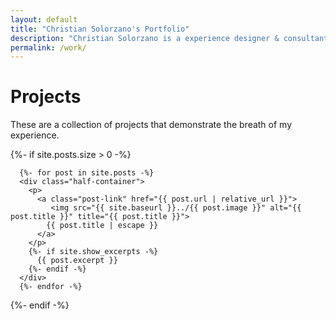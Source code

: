 ```yaml
---
layout: default
title: "Christian Solorzano's Portfolio"
description: "Christian Solorzano is a experience designer & consultant, working in the digital landscape."
permalink: /work/
---
```

<h1 class="full-width start-third">Projects</h1>
<p class="full-width start-third">These are a collection of projects that demonstrate the breath of my experience. </p>

  {%- if site.posts.size > 0 -%}

      {%- for post in site.posts -%}
      <div class="half-container">
        <p>
          <a class="post-link" href="{{ post.url | relative_url }}">
             <img src="{{ site.baseurl }}../{{ post.image }}" alt="{{ post.title }}" title="{{ post.title }}">
            {{ post.title | escape }}
          </a>
        </p>
        {%- if site.show_excerpts -%}
          {{ post.excerpt }}
        {%- endif -%}
      </div>
      {%- endfor -%}


  {%- endif -%}






